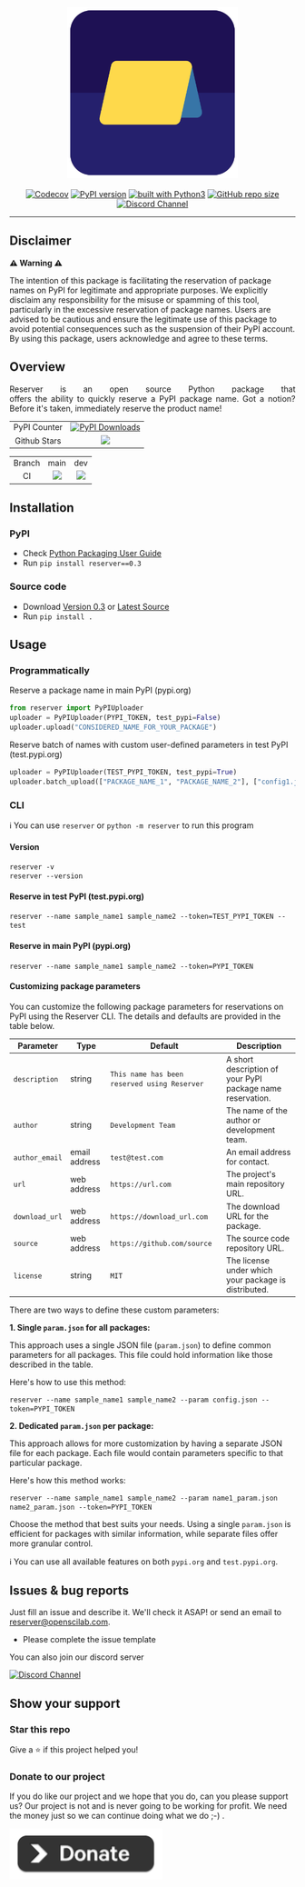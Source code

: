 <div align="center">
    <img src="https://github.com/openscilab/reserver/raw/main/otherfiles/reserver.png" width="300" height="300">
    <br/>
    <br/>
    <a href="https://codecov.io/gh/openscilab/reserver"><img src="https://codecov.io/gh/openscilab/reserver/branch/main/graph/badge.svg" alt="Codecov"/></a>
    <a href="https://badge.fury.io/py/reserver"><img src="https://badge.fury.io/py/reserver.svg" alt="PyPI version"></a>
    <a href="https://www.python.org/"><img src="https://img.shields.io/badge/built%20with-Python3-green.svg" alt="built with Python3"></a>
    <a href="https://github.com/openscilab/reserver"><img alt="GitHub repo size" src="https://img.shields.io/github/repo-size/openscilab/reserver"></a>
    <a href="https://discord.gg/RD2y6SGuY3"><img src="https://img.shields.io/discord/1064533716615049236.svg" alt="Discord Channel"></a>
</div>

----------

## Disclaimer 
**⚠️ Warning ⚠️**

<p align="justify">

The intention of this package is facilitating the reservation of package names on PyPI for legitimate and appropriate purposes. We explicitly disclaim any responsibility for the misuse or spamming of this tool, particularly in the excessive reservation of package names. Users are advised to be cautious and ensure the  legitimate use of this package to avoid potential consequences such as the suspension of their PyPI account. By using this package, users acknowledge and agree to these terms.
</p>

## Overview
<p align="justify">
Reserver is an open source Python package that offers the ability to quickly reserve a PyPI package name. Got a notion? Before it's taken, immediately reserve the product name!
</p>
<table>
    <tr>
        <td align="center">PyPI Counter</td>
        <td align="center">
            <a href="https://pepy.tech/projects/reserver">
                <img src="https://static.pepy.tech/badge/reserver" alt="PyPI Downloads">
            </a>
        </td>
    </tr>
    <tr>
        <td align="center">Github Stars</td>
        <td align="center">
            <a href="https://github.com/openscilab/reserver">
                <img src="https://img.shields.io/github/stars/openscilab/reserver.svg?style=social&label=Stars">
            </a>
        </td>
    </tr>
</table>
<table>
    <tr> 
        <td align="center">Branch</td>
        <td align="center">main</td>
        <td align="center">dev</td>
    </tr>
    <tr>
        <td align="center">CI</td>
        <td align="center">
            <img src="https://github.com/openscilab/reserver/actions/workflows/test.yml/badge.svg?branch=main">
        </td>
        <td align="center">
            <img src="https://github.com/openscilab/reserver/actions/workflows/test.yml/badge.svg?branch=dev">
            </td>
    </tr>
</table>


## Installation

### PyPI

- Check [Python Packaging User Guide](https://packaging.python.org/installing/)
- Run `pip install reserver==0.3`
### Source code
- Download [Version 0.3](https://github.com/openscilab/reserver/archive/v0.3.zip) or [Latest Source](https://github.com/openscilab/reserver/archive/dev.zip)
- Run `pip install .`

## Usage

### Programmatically 
Reserve a package name in main PyPI (pypi.org)
```python
from reserver import PyPIUploader
uploader = PyPIUploader(PYPI_TOKEN, test_pypi=False)
uploader.upload("CONSIDERED_NAME_FOR_YOUR_PACKAGE")
```
Reserve batch of names with custom user-defined parameters in test PyPI (test.pypi.org)
```python
uploader = PyPIUploader(TEST_PYPI_TOKEN, test_pypi=True)
uploader.batch_upload(["PACKAGE_NAME_1", "PACKAGE_NAME_2"], ["config1.json", "config2.json"])
```
### CLI
ℹ️ You can use `reserver` or `python -m reserver` to run this program
#### Version
```console
reserver -v
reserver --version
```
#### Reserve in test PyPI (test.pypi.org)
```console
reserver --name sample_name1 sample_name2 --token=TEST_PYPI_TOKEN --test
```
#### Reserve in main PyPI (pypi.org)
```console
reserver --name sample_name1 sample_name2 --token=PYPI_TOKEN
```
#### Customizing package parameters

You can customize the following package parameters for reservations on PyPI using the Reserver CLI. The details and defaults are provided in the table below.

| Parameter | Type | Default | Description |
|---|---|---|---|
| `description` | string | `This name has been reserved using Reserver` | A short description of your PyPI package name reservation. |
| `author` | string | `Development Team` | The name of the author or development team. |
| `author_email` | email address | `test@test.com` | An email address for contact. |
| `url` | web address | `https://url.com` | The project's main repository URL. |
| `download_url` | web address | `https://download_url.com` | The download URL for the package. |
| `source` | web address | `https://github.com/source` | The source code repository URL. |
| `license` | string | `MIT` | The license under which your package is distributed. |

There are two ways to define these custom parameters:

**1. Single `param.json` for all packages:**

This approach uses a single JSON file (`param.json`) to define common parameters for all packages. This file could hold information like those described in the table.

Here's how to use this method:

```console
reserver --name sample_name1 sample_name2 --param config.json --token=PYPI_TOKEN
```
**2. Dedicated `param.json` per package:**

This approach allows for more customization by having a separate JSON file for each package. Each file would contain parameters specific to that particular package.

Here's how this method works:

```console
reserver --name sample_name1 sample_name2 --param name1_param.json name2_param.json --token=PYPI_TOKEN
```

Choose the method that best suits your needs. Using a single `param.json` is efficient for packages with similar information, while separate files offer more granular control.

ℹ️ You can use all available features on both `pypi.org` and `test.pypi.org`.
## Issues & bug reports

Just fill an issue and describe it. We'll check it ASAP! or send an email to [reserver@openscilab.com](mailto:reserver@openscilab.com "reserver@openscilab.com"). 

- Please complete the issue template
 
You can also join our discord server

<a href="https://discord.gg/RD2y6SGuY3"><img src="https://img.shields.io/discord/1064533716615049236.svg?style=for-the-badge" alt="Discord Channel"></a>

## Show your support

### Star this repo
Give a ⭐️ if this project helped you!

### Donate to our project
If you do like our project and we hope that you do, can you please support us? Our project is not and is never going to be working for profit. We need the money just so we can continue doing what we do ;-) .			

<a href="https://openscilab.com/#donation" target="_blank"><img src="https://github.com/openscilab/reserver/raw/main/otherfiles/donation.png" height="90px" width="270px" alt="Reserver Donation"></a>
